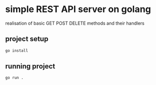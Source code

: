 # simple REST API server on golang

realisation of basic GET POST DELETE methods and their handlers

## project setup

```sh
go install
```

## running project

```sh
go run .
```
